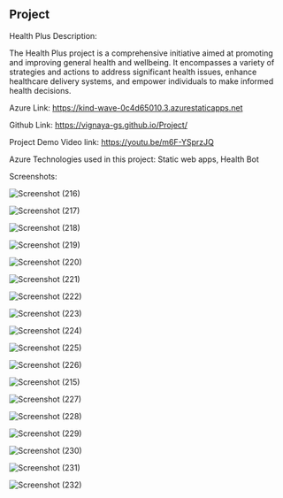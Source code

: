 Project
----------------------------------
Health Plus Description:

The Health Plus project is a comprehensive initiative aimed at promoting and improving general health and wellbeing. It encompasses a variety of strategies and actions to address significant health issues, enhance healthcare delivery systems, and empower individuals to make informed health decisions.

Azure Link: https://kind-wave-0c4d65010.3.azurestaticapps.net

Github Link: https://vignaya-gs.github.io/Project/

Project Demo Video link: https://youtu.be/m6F-YSprzJQ

Azure Technologies used in this project:
Static web apps, Health Bot

Screenshots:

![Screenshot (216)](https://github.com/Vignaya-GS/Project/assets/133751873/e6c2fff9-0590-4676-b5ac-3a84ddb02e20)

![Screenshot (217)](https://github.com/Vignaya-GS/Project/assets/133751873/4e5ca697-f326-4c29-af63-4c72e13d4287)

![Screenshot (218)](https://github.com/Vignaya-GS/Project/assets/133751873/a9550741-b8a1-4e95-84eb-852ab0516267)

![Screenshot (219)](https://github.com/Vignaya-GS/Project/assets/133751873/0f41b818-c020-4e0e-be76-aeee5e612c9d)

![Screenshot (220)](https://github.com/Vignaya-GS/Project/assets/133751873/00a94ee8-729f-42e8-a754-87170974fcd4)

![Screenshot (221)](https://github.com/Vignaya-GS/Project/assets/133751873/8ad06394-ee5a-4e24-ae0e-c889edee57b8)

![Screenshot (222)](https://github.com/Vignaya-GS/Project/assets/133751873/571b2f82-74ab-4d86-a68a-6e9bf0d23865)

![Screenshot (223)](https://github.com/Vignaya-GS/Project/assets/133751873/77f2792d-8672-40d6-935d-b63cf9f25e38)

![Screenshot (224)](https://github.com/Vignaya-GS/Project/assets/133751873/3ef71af5-4d55-41fd-a085-01c5ae208545)

![Screenshot (225)](https://github.com/Vignaya-GS/Project/assets/133751873/b0917279-50c6-44c0-9adc-7909332069ac)

![Screenshot (226)](https://github.com/Vignaya-GS/Project/assets/133751873/788cab22-4ef4-462e-a67c-38c627ac2418)

![Screenshot (215)](https://github.com/Vignaya-GS/Project/assets/133751873/2c5908d4-c747-4c93-bc4c-910c553ef9d4)

![Screenshot (227)](https://github.com/Vignaya-GS/Project/assets/133751873/957c1134-f42c-4758-907f-dc439b7fcee1)

![Screenshot (228)](https://github.com/Vignaya-GS/Project/assets/133751873/43ed5605-7da1-4225-aba8-480c6ba2adef)

![Screenshot (229)](https://github.com/Vignaya-GS/Project/assets/133751873/cffabdb3-35a3-4dac-b84e-30977a0dee78)

![Screenshot (230)](https://github.com/Vignaya-GS/Project/assets/133751873/7b5326eb-21d9-419e-8b81-1aa6eb4cd758)

![Screenshot (231)](https://github.com/Vignaya-GS/Project/assets/133751873/ed2c4b09-0194-4c02-be87-5a27085409d7)

![Screenshot (232)](https://github.com/Vignaya-GS/Project/assets/133751873/050e372c-411f-4777-b2fb-f0d9672c49f2)
